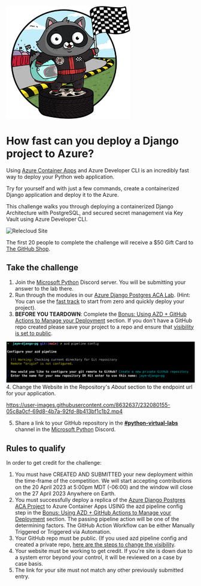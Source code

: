 <img src="assets/bit_race.png" style="height: 300px;">

# How fast can you deploy a Django project to Azure?

Using [Azure Container Apps](https://learn.microsoft.com/en-us/azure/container-apps/) and Azure Developer CLI is an incredibly fast way to deploy your Python web application.

Try for yourself and with just a few commands, create a containerized Django application and deploy it to the Azure.

This challenge walks you through deploying a containerized Django Architecture with PostgreSQL, and secured secret management via Key Vault using Azure Developer CLI. 

![Relecloud Site](assets/Relecloud%20Site.png)

The first 20 people to complete the challenge will receive a $50 Gift Card to [The GitHub Shop](https://www.thegithubshop.com/).

## Take the challenge

1. Join the [Microsoft Python] Discord server. You will be submitting your answer to the lab there.
2. Run through the modules in our [Azure Django Postgres ACA Lab](https://github.com/Azure-Samples/azure-django-postgres-aca/tree/main/lab/README.md). (Hint: You can use the [fast track](https://github.com/Azure-Samples/azure-django-postgres-aca/tree/main/lab/fasttrack.md) to start from zero and quickly deploy your project). 
3. **BEFORE YOU TEARDOWN**: Complete the [Bonus: Using AZD + GitHub Actions to Manage your Deployment][lab-bonus] section. If you don't have a GitHub repo created please save your project to a repo and ensure that [visibility is set to public](https://docs.github.com/en/repositories/managing-your-repositorys-settings-and-features/managing-repository-settings/setting-repository-visibility).

![Steps from azd pipeline config](assets/create-new-private-github-repository.png)
4. Change the Website in the Repository's _About_ section to the endpoint url for your application.

https://user-images.githubusercontent.com/8632637/232080155-05c8a0cf-69d8-4b7a-92fd-8b413bf1c1b2.mp4

5. Share a link to your GitHub repository in the [**#python-virtual-labs**](https://discord.com/channels/702724176489873509/718335138299248660) channel in the [Microsoft Python] Discord.

## Rules to qualify

In order to get credit for the challenge:

1. You must have CREATED AND SUBMITTED your new deployment within the time-frame of the competition. We will start accepting contributions on the 20 April 2023 at 5:00pm MDT (-06:00) and the window will close on the 27 April 2023 Anywhere on Earth.
2. You must successfully deploy a replica of the [Azure Django Postgres ACA Project](https://github.com/azure-samples/azure-django-postgres-aca) to Azure Container Apps USING the azd pipeline config step in the [Bonus: Using AZD + GitHub Actions to Manage your Deployment][lab-bonus] section. The passing pipeline action will be one of the determining factors. The GitHub Action Workflow can be either Manually Triggered or Triggered via Automation.
3. Your GitHub repo must be public. (If you used azd pipeline config and created a private repo, [here are the steps to change the visibility](https://docs.github.com/en/repositories/managing-your-repositorys-settings-and-features/managing-repository-settings/setting-repository-visibility).
4. Your website must be working to get credit. If you're site is down due to a system error beyond your control, it will be reviewed on a case by case basis.
5. The link for your site must not match any other previously submitted entry.


[lab-bonus]: https://github.com/Azure-Samples/azure-django-postgres-aca/blob/main/lab/bonus-07-use-azd-template.md
[Microsoft Python]: https://aka.ms/python-discord
